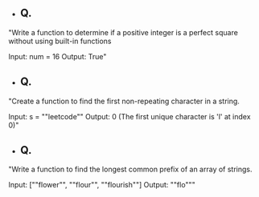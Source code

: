 - ## Q.
"Write a function to determine if a positive integer is a perfect square without using built-in functions

Input: num = 16
Output: True"


- ## Q.
"Create a function to find the first non-repeating character in a string.

Input: s = ""leetcode""
Output: 0 (The first unique character is 'l' at index 0)"


- ## Q.
"Write a function to find the longest common prefix of an array of strings.

Input: [""flower"", ""flour"", ""flourish""]
Output: ""flo"""
